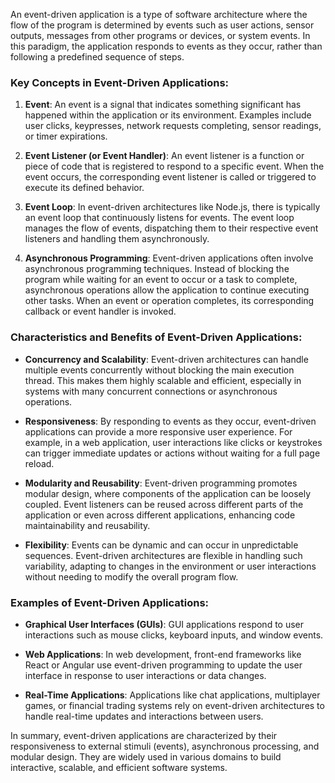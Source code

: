 An event-driven application is a type of software architecture where the flow of the program is determined by events such as user actions, sensor outputs, messages from other programs or devices, or system events. In this paradigm, the application responds to events as they occur, rather than following a predefined sequence of steps.

### Key Concepts in Event-Driven Applications:

1. **Event**: An event is a signal that indicates something significant has happened within the application or its environment. Examples include user clicks, keypresses, network requests completing, sensor readings, or timer expirations.

2. **Event Listener (or Event Handler)**: An event listener is a function or piece of code that is registered to respond to a specific event. When the event occurs, the corresponding event listener is called or triggered to execute its defined behavior.

3. **Event Loop**: In event-driven architectures like Node.js, there is typically an event loop that continuously listens for events. The event loop manages the flow of events, dispatching them to their respective event listeners and handling them asynchronously.

4. **Asynchronous Programming**: Event-driven applications often involve asynchronous programming techniques. Instead of blocking the program while waiting for an event to occur or a task to complete, asynchronous operations allow the application to continue executing other tasks. When an event or operation completes, its corresponding callback or event handler is invoked.

### Characteristics and Benefits of Event-Driven Applications:

- **Concurrency and Scalability**: Event-driven architectures can handle multiple events concurrently without blocking the main execution thread. This makes them highly scalable and efficient, especially in systems with many concurrent connections or asynchronous operations.

- **Responsiveness**: By responding to events as they occur, event-driven applications can provide a more responsive user experience. For example, in a web application, user interactions like clicks or keystrokes can trigger immediate updates or actions without waiting for a full page reload.

- **Modularity and Reusability**: Event-driven programming promotes modular design, where components of the application can be loosely coupled. Event listeners can be reused across different parts of the application or even across different applications, enhancing code maintainability and reusability.

- **Flexibility**: Events can be dynamic and can occur in unpredictable sequences. Event-driven architectures are flexible in handling such variability, adapting to changes in the environment or user interactions without needing to modify the overall program flow.

### Examples of Event-Driven Applications:

- **Graphical User Interfaces (GUIs)**: GUI applications respond to user interactions such as mouse clicks, keyboard inputs, and window events.
  
- **Web Applications**: In web development, front-end frameworks like React or Angular use event-driven programming to update the user interface in response to user interactions or data changes.

- **Real-Time Applications**: Applications like chat applications, multiplayer games, or financial trading systems rely on event-driven architectures to handle real-time updates and interactions between users.

In summary, event-driven applications are characterized by their responsiveness to external stimuli (events), asynchronous processing, and modular design. They are widely used in various domains to build interactive, scalable, and efficient software systems.
